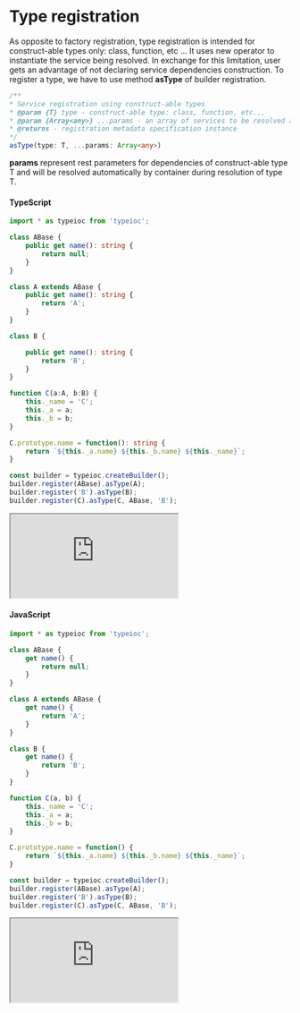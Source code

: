 # Type registration

As opposite to factory registration, type registration is intended for construct-able types only: class, function, etc ... It uses new operator to instantiate the service being resolved. In exchange for this limitation, user gets an advantage of not declaring service dependencies construction. To register a type, we have to use method **asType** of builder registration.

```typescript
/**
* Service registration using construct-able types
* @param {T} type - construct-able type: class, function, etc...
* @param {Array<any>} ...params - an array of services to be resolved as dependencies
* @returns - registration metadata specification instance
*/
asType(type: T, ...params: Array<any>)
```

**params** represent rest parameters for dependencies of construct-able type T and will be resolved automatically by container during resolution of type T.

#### TypeScript

```typescript
import * as typeioc from 'typeioc';

class ABase {
    public get name(): string {
        return null;
    }
}

class A extends ABase {
    public get name(): string {
        return 'A';
    }
}

class B {

    public get name(): string {
        return 'B';
    }
}

function C(a:A, b:B) {
    this._name = 'C';
    this._a = a;
    this._b = b;
}

C.prototype.name = function(): string {
    return `${this._a.name} ${this._b.name} ${this._name}`;
}

const builder = typeioc.createBuilder();
builder.register(ABase).asType(A);
builder.register('B').asType(B);
builder.register(C).asType(C, ABase, 'B');
```

<!--sec data-title="Run example" data-id="section0" data-show=true data-collapse=true ces-->

<iframe class="example" src="https://stackblitz.com/edit/tioc-type-registration-ts?embed=1&file=index.ts">
</iframe>

<!--endsec-->

#### JavaScript

```javascript
import * as typeioc from 'typeioc';

class ABase {
    get name() {
        return null;
    }
}

class A extends ABase {
    get name() {
        return 'A';
    }
}

class B {
    get name() {
        return 'B';
    }
}

function C(a, b) {
    this._name = 'C';
    this._a = a;
    this._b = b;
}

C.prototype.name = function() {
    return `${this._a.name} ${this._b.name} ${this._name}`;
}

const builder = typeioc.createBuilder();
builder.register(ABase).asType(A);
builder.register('B').asType(B);
builder.register(C).asType(C, ABase, 'B');
```

<!--sec data-title="Run example" data-id="section1" data-show=true data-collapse=true ces-->

<iframe class="example" src="https://stackblitz.com/edit/tioc-type-registration-js?embed=1&file=index.js">
</iframe>

<!--endsec-->
